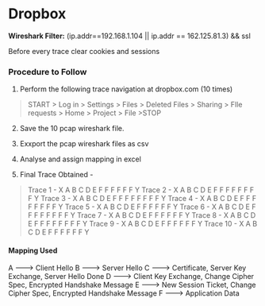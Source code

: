 Dropbox
========

**Wireshark Filter:** (ip.addr==192.168.1.104 || ip.addr == 162.125.81.3)  && ssl

Before every trace clear cookies and sessions

### Procedure to Follow

1. Perform the following trace navigation at dropbox.com (10 times)

> START > Log in > Settings > Files > Deleted Files > Sharing > FIle requests > Home > Project > File >STOP


2. Save the 10 pcap wireshark file.

3. Exxport the pcap wireshark files as csv

4. Analyse and assign mapping in excel

5. Final Trace Obtained -



> Trace 1 - X A B C D E F F F F F F Y
> Trace 2 - X A B C D E F F F F F F F F Y
> Trace 3 - X A B C D E F F F F F F F F Y
> Trace 4 - X A B C D E F F F F F F F F Y
> Trace 5 - X A B C D E F F F F F F Y
> Trace 6 - X A B C D E F F F F F F F F Y
> Trace 7 - X A B C D E F F F F F F Y
> Trace 8 - X A B C D E F F F F F F F F Y
> Trace 9 - X A B C D E F F F F F F Y
> Trace 10 - X A B C D E F F F F F F Y




#### Mapping Used

A ---> Client Hello
B ---> Server Hello
C ---> Certificate, Server Key Exchange, Server Hello Done
D ---> Client Key Exchange, Change Cipher Spec, Encrypted Handshake Message
E ---> New Session Ticket, Change Cipher Spec, Encrypted Handshake Message
F ---> Application Data
